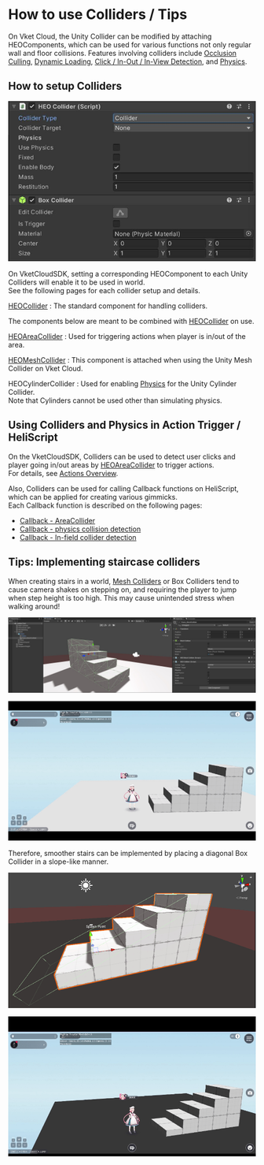 # How to use Colliders / Tips

On Vket Cloud, the Unity Collider can be modified by attaching HEOComponents, which can be used for various functions not only regular wall and floor collisions. Features involving colliders include [Occlusion Culling](../WorldOptimization/OcclusionCulling.md), [Dynamic Loading](../HEOComponents/HEOField.md), [Click / In-Out / In-View Detection](../HEOComponents/HEOCollider.md#_1), and [Physics](./PhysicsEngine.md).

## How to setup Colliders

![HEOCollider_1](../HEOComponents/img/HEOCollider_1.jpg)

On VketCloudSDK, setting a corresponding HEOComponent to each Unity Colliders will enable it to be used in world.<br>
See the following pages for each collider setup and details.

[HEOCollider](../HEOComponents/HEOCollider.md) : The standard component for handling colliders.

The components below are meant to be combined with [HEOCollider](../HEOComponents/HEOCollider.md) on use.

[HEOAreaCollider](../HEOComponents/HEOAreacollider.md) : Used for triggering actions when player is in/out of the area.

[HEOMeshCollider](../HEOComponents/HEOMeshCollider.md) : This component is attached when using the Unity Mesh Collider on Vket Cloud.

HEOCylinderCollider : Used for enabling [Physics](./PhysicsEngine.md) for the Unity Cylinder Collider.<br>
Note that Cylinders cannot be used other than simulating physics.

## Using Colliders and Physics in Action Trigger / HeliScript

On the VketCloudSDK, Colliders can be used to detect user clicks and player going in/out areas by [HEOAreaCollider](../HEOComponents/HEOAreacollider.md) to trigger actions.<br>
For details, see [Actions Overview](../Actions/ActionsOverview.md).

Also, Colliders can be used for calling Callback functions on HeliScript, which can be applied for creating various gimmicks.<br>
Each Callback function is described on the following pages:

- [Callback - AreaCollider](../hs/hs_component.mdl#callback-areacollider)
- [Callback - physics collision detection](../hs/hs_component.md#callback-physics-collision-detection)
- [Callback - In-field collider detection](../hs/hs_component.md#callback-in-field-collider-detection)

## Tips: Implementing staircase colliders

When creating stairs in a world, [Mesh Colliders](../HEOComponents/HEOMeshCollider.md) or Box Colliders tend to cause camera shakes on stepping on, and requiring the player to jump when step height is too high. This may cause unintended stress when walking around!

![ColliderTips_Stair_1](./img/ColliderTips_Stair_1.jpg)

![ColliderTips_Stair_1_Result](./img/ColliderTips_Stair_1_Result.gif)

Therefore, smoother stairs can be implemented by placing a diagonal Box Collider in a slope-like manner.

![ColliderTips_Stair_2](./img/ColliderTips_Stair_2.jpg)

![ColliderTips_Stair_2_Result](./img/ColliderTips_Stair_2_Result.gif)
